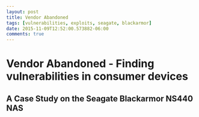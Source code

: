 ```yaml
---
layout: post
title: Vendor Abandoned
tags: [vulnerabilities, exploits, seagate, blackarmor]
date: 2015-11-09T12:52:00.573882-06:00
comments: true
---
```

# Vendor Abandoned - Finding vulnerabilities in consumer devices
## A Case Study on the Seagate Blackarmor NS440 NAS